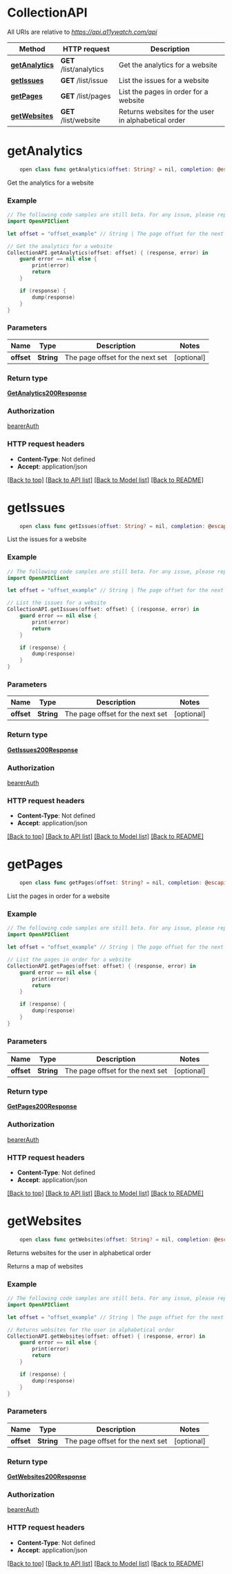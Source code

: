 # CollectionAPI

All URIs are relative to *https://api.a11ywatch.com/api*

Method | HTTP request | Description
------------- | ------------- | -------------
[**getAnalytics**](CollectionAPI.md#getanalytics) | **GET** /list/analytics | Get the analytics for a website
[**getIssues**](CollectionAPI.md#getissues) | **GET** /list/issue | List the issues for a website
[**getPages**](CollectionAPI.md#getpages) | **GET** /list/pages | List the pages in order for a website
[**getWebsites**](CollectionAPI.md#getwebsites) | **GET** /list/website | Returns websites for the user in alphabetical order


# **getAnalytics**
```swift
    open class func getAnalytics(offset: String? = nil, completion: @escaping (_ data: GetAnalytics200Response?, _ error: Error?) -> Void)
```

Get the analytics for a website



### Example
```swift
// The following code samples are still beta. For any issue, please report via http://github.com/OpenAPITools/openapi-generator/issues/new
import OpenAPIClient

let offset = "offset_example" // String | The page offset for the next set (optional)

// Get the analytics for a website
CollectionAPI.getAnalytics(offset: offset) { (response, error) in
    guard error == nil else {
        print(error)
        return
    }

    if (response) {
        dump(response)
    }
}
```

### Parameters

Name | Type | Description  | Notes
------------- | ------------- | ------------- | -------------
 **offset** | **String** | The page offset for the next set | [optional] 

### Return type

[**GetAnalytics200Response**](GetAnalytics200Response.md)

### Authorization

[bearerAuth](../README.md#bearerAuth)

### HTTP request headers

 - **Content-Type**: Not defined
 - **Accept**: application/json

[[Back to top]](#) [[Back to API list]](../README.md#documentation-for-api-endpoints) [[Back to Model list]](../README.md#documentation-for-models) [[Back to README]](../README.md)

# **getIssues**
```swift
    open class func getIssues(offset: String? = nil, completion: @escaping (_ data: GetIssues200Response?, _ error: Error?) -> Void)
```

List the issues for a website



### Example
```swift
// The following code samples are still beta. For any issue, please report via http://github.com/OpenAPITools/openapi-generator/issues/new
import OpenAPIClient

let offset = "offset_example" // String | The page offset for the next set (optional)

// List the issues for a website
CollectionAPI.getIssues(offset: offset) { (response, error) in
    guard error == nil else {
        print(error)
        return
    }

    if (response) {
        dump(response)
    }
}
```

### Parameters

Name | Type | Description  | Notes
------------- | ------------- | ------------- | -------------
 **offset** | **String** | The page offset for the next set | [optional] 

### Return type

[**GetIssues200Response**](GetIssues200Response.md)

### Authorization

[bearerAuth](../README.md#bearerAuth)

### HTTP request headers

 - **Content-Type**: Not defined
 - **Accept**: application/json

[[Back to top]](#) [[Back to API list]](../README.md#documentation-for-api-endpoints) [[Back to Model list]](../README.md#documentation-for-models) [[Back to README]](../README.md)

# **getPages**
```swift
    open class func getPages(offset: String? = nil, completion: @escaping (_ data: GetPages200Response?, _ error: Error?) -> Void)
```

List the pages in order for a website



### Example
```swift
// The following code samples are still beta. For any issue, please report via http://github.com/OpenAPITools/openapi-generator/issues/new
import OpenAPIClient

let offset = "offset_example" // String | The page offset for the next set (optional)

// List the pages in order for a website
CollectionAPI.getPages(offset: offset) { (response, error) in
    guard error == nil else {
        print(error)
        return
    }

    if (response) {
        dump(response)
    }
}
```

### Parameters

Name | Type | Description  | Notes
------------- | ------------- | ------------- | -------------
 **offset** | **String** | The page offset for the next set | [optional] 

### Return type

[**GetPages200Response**](GetPages200Response.md)

### Authorization

[bearerAuth](../README.md#bearerAuth)

### HTTP request headers

 - **Content-Type**: Not defined
 - **Accept**: application/json

[[Back to top]](#) [[Back to API list]](../README.md#documentation-for-api-endpoints) [[Back to Model list]](../README.md#documentation-for-models) [[Back to README]](../README.md)

# **getWebsites**
```swift
    open class func getWebsites(offset: String? = nil, completion: @escaping (_ data: GetWebsites200Response?, _ error: Error?) -> Void)
```

Returns websites for the user in alphabetical order

Returns a map of websites

### Example
```swift
// The following code samples are still beta. For any issue, please report via http://github.com/OpenAPITools/openapi-generator/issues/new
import OpenAPIClient

let offset = "offset_example" // String | The page offset for the next set (optional)

// Returns websites for the user in alphabetical order
CollectionAPI.getWebsites(offset: offset) { (response, error) in
    guard error == nil else {
        print(error)
        return
    }

    if (response) {
        dump(response)
    }
}
```

### Parameters

Name | Type | Description  | Notes
------------- | ------------- | ------------- | -------------
 **offset** | **String** | The page offset for the next set | [optional] 

### Return type

[**GetWebsites200Response**](GetWebsites200Response.md)

### Authorization

[bearerAuth](../README.md#bearerAuth)

### HTTP request headers

 - **Content-Type**: Not defined
 - **Accept**: application/json

[[Back to top]](#) [[Back to API list]](../README.md#documentation-for-api-endpoints) [[Back to Model list]](../README.md#documentation-for-models) [[Back to README]](../README.md)


